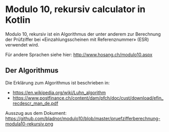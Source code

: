 # Modulo 10, rekursiv calculator in Kotlin

Modulo 10, rekursiv ist ein Algorithmus der unter anderem zur Berechnung der Prüfziffer bei «Einzahlungsscheinen mit Referenznummer» (ESR) verwendet wird.

Für andere Sprachen siehe hier: http://www.hosang.ch/modulo10.aspx

## Der Algorithmus

Die Erklärung zum Algorithmus ist beschrieben in:

- https://en.wikipedia.org/wiki/Luhn_algorithm 
- https://www.postfinance.ch/content/dam/pfch/doc/cust/download/efin_recdescr_man_de.pdf

Ausszug aus dem Dokument:
https://github.com/bladnor/modulo10/blob/master/pruefzifferberechnung-modula10-rekursiv.png

